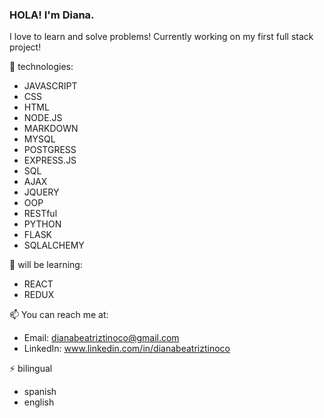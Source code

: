 ### HOLA! I'm Diana. 
I love to learn and solve problems! Currently working on my first full stack project! 


🔭 technologies:               
- JAVASCRIPT
- CSS 
- HTML
- NODE.JS
- MARKDOWN
- MYSQL
- POSTGRESS
- EXPRESS.JS
- SQL
- AJAX 
- JQUERY
- OOP
- RESTful 
- PYTHON
- FLASK 
- SQLALCHEMY

🌱  will be learning: 
- REACT 
- REDUX


📫  You can reach me at: 

- Email: dianabeatriztinoco@gmail.com
- LinkedIn: www.linkedin.com/in/dianabeatriztinoco

⚡ bilingual
- spanish 
- english 

<!--
**dianabeatriztinoco/dianabeatriztinoco** is a ✨ _special_ ✨ repository because its `README.md` (this file) appears on your GitHub profile.


-->
